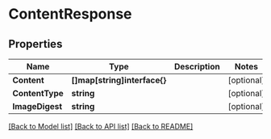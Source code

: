 # ContentResponse

## Properties

Name | Type | Description | Notes
------------ | ------------- | ------------- | -------------
**Content** | **[]map[string]interface{}** |  | [optional] 
**ContentType** | **string** |  | [optional] 
**ImageDigest** | **string** |  | [optional] 

[[Back to Model list]](../README.md#documentation-for-models) [[Back to API list]](../README.md#documentation-for-api-endpoints) [[Back to README]](../README.md)


